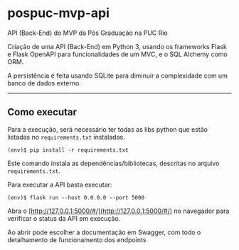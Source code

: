 # pospuc-mvp-api
API (Back-End) do MVP da Pós Graduação na PUC Rio

Criação de uma API (Back-End) em Python 3, usando os frameworks Flask e Flask OpenAPI para funcionalidades de um MVC, e o SQL Alchemy como ORM.

A persistência é feita usando SQLite para diminuir a complexidade com um banco de dados externo.

---
## Como executar 

Para a execução, será necessário ter todas as libs python que estão listadas no `requirements.txt` instaladas.

```
(env)$ pip install -r requirements.txt
```

Este comando instala as dependências/bibliotecas, descritas no arquivo `requirements.txt`.

Para executar a API  basta executar:

```
(env)$ flask run --host 0.0.0.0 --port 5000
```

Abra o [http://127.0.0.1:5000/#/](http://127.0.0.1:5000/#/) no navegador para verificar o status da API em execução.

Ao abrir pode escolher a documentação em Swagger, com todo o detalhamento de funcionamento dos endpoints